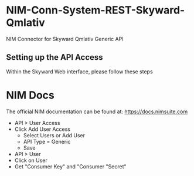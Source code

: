 # NIM-Conn-System-REST-Skyward-Qmlativ
NIM Connector for Skyward Qmlativ Generic API

## Setting up the API Access
Within the Skyward Web interface, please follow these steps

 
# NIM Docs
The official NIM documentation can be found at: https://docs.nimsuite.com
- API > User Access
- Click Add User Access
  - Select Users or Add User
  - API Type = Generic
  - Save
- API > User
- Click on User
- Get "Consumer Key" and "Consumer "Secret"
